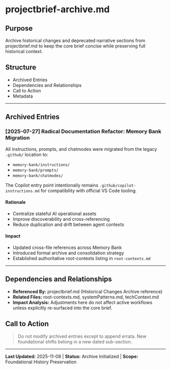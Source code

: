 # projectbrief-archive.md

## Purpose
Archive historical changes and deprecated narrative sections from projectbrief.md to keep the core brief concise while preserving full historical context.

## Structure
- Archived Entries
- Dependencies and Relationships
- Call to Action
- Metadata

---

## Archived Entries

### [2025-07-27] Radical Documentation Refactor: Memory Bank Migration
All instructions, prompts, and chatmodes were migrated from the legacy `.github/` location to:
- `memory-bank/instructions/`
- `memory-bank/prompts/`
- `memory-bank/chatmodes/`

The Copilot entry point intentionally remains `.github/copilot-instructions.md` for compatibility with official VS Code tooling.

#### Rationale
- Centralize stateful AI operational assets
- Improve discoverability and cross-referencing
- Reduce duplication and drift between agent contexts

#### Impact
- Updated cross-file references across Memory Bank
- Introduced formal archive and consolidation strategy
- Established authoritative root-contexts listing in `root-contexts.md`

---

## Dependencies and Relationships
- **Referenced By:** projectbrief.md (Historical Changes Archive reference)
- **Related Files:** root-contexts.md, systemPatterns.md, techContext.md
- **Impact Analysis:** Adjustments here do not affect active workflows unless explicitly re-surfaced into the core brief.

## Call to Action
> Do not modify archived entries except to append errata. New foundational shifts belong in a new dated sub-section.

---

**Last Updated:** 2025-11-08 | **Status:** Archive Initialized | **Scope:** Foundational History Preservation
